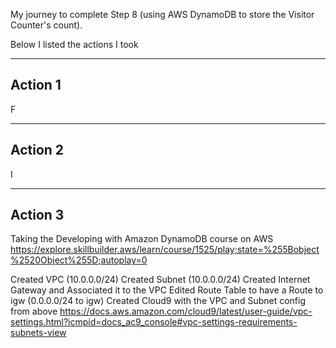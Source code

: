 My journey to complete Step 8 (using AWS DynamoDB to store the Visitor Counter's count).

Below I listed the actions I took

***
## Action 1 
F
***
## Action 2
I 
***
## Action 3

Taking the Developing with Amazon DynamoDB course on AWS https://explore.skillbuilder.aws/learn/course/1525/play;state=%255Bobject%2520Object%255D;autoplay=0

Created VPC (10.0.0.0/24)
Created Subnet (10.0.0.0/24)
Created Internet Gateway and Associated it to the VPC
Edited Route Table to have a Route to igw (0.0.0.0/24 to igw)
Created Cloud9 with the VPC and Subnet config from above
https://docs.aws.amazon.com/cloud9/latest/user-guide/vpc-settings.html?icmpid=docs_ac9_console#vpc-settings-requirements-subnets-view
